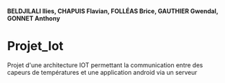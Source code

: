#### BELDJILALI Ilies, CHAPUIS Flavian, FOLLÉAS Brice, GAUTHIER Gwendal, GONNET Anthony

# Projet_Iot

Projet d'une architecture IOT permettant la communication entre des capeurs de températures et une application android via un serveur

